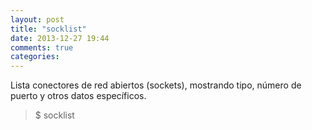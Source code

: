 ```yaml
---
layout: post
title: "socklist"
date: 2013-12-27 19:44
comments: true
categories: 
---
```

Lista conectores de red abiertos (sockets), mostrando tipo, número de puerto y otros datos específicos.

>$ socklist

